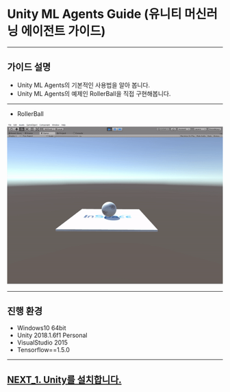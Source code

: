 # Unity ML Agents Guide (유니티 머신러닝 에이전트 가이드)
- - -

## 가이드 설명
- Unity ML Agents의 기본적인 사용법을 알아 봅니다.
- Unity ML Agents의 예제인 RollerBall을 직접 구현해봅니다.
- - -

- RollerBall

![Alt text](/unity_ml_agents_guide/sub/mb.gif)
- - -

## 진행 환경
- Windows10 64bit
- Unity 2018.1.6f1 Personal
- VisualStudio 2015 
- Tensorflow==1.5.0 
- - -

## [NEXT_1. Unity를 설치합니다.](https://github.com/hyunho1027/Unity_ML_Agents_Guide/tree/master/unity_ml_agents_guide/1.unity_download)
